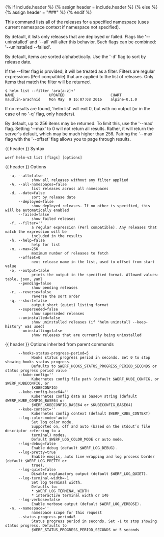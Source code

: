 {% if include.header %}
{% assign header = include.header %}
{% else %}
{% assign header = "###" %}
{% endif %}

This command lists all of the releases for a specified namespace (uses current namespace context if namespace not specified).

By default, it lists only releases that are deployed or failed. Flags like
'--uninstalled' and '--all' will alter this behavior. Such flags can be combined:
'--uninstalled --failed'.

By default, items are sorted alphabetically. Use the '-d' flag to sort by
release date.

If the --filter flag is provided, it will be treated as a filter. Filters are
regular expressions (Perl compatible) that are applied to the list of releases.
Only items that match the filter will be returned.

    $ helm list --filter 'ara[a-z]+'
    NAME                UPDATED                     CHART
    maudlin-arachnid    Mon May  9 16:07:08 2016    alpine-0.1.0

If no results are found, 'helm list' will exit 0, but with no output (or in
the case of no '-q' flag, only headers).

By default, up to 256 items may be returned. To limit this, use the '--max' flag.
Setting '--max' to 0 will not return all results. Rather, it will return the
server's default, which may be much higher than 256. Pairing the '--max'
flag with the '--offset' flag allows you to page through results.


{{ header }} Syntax

```shell
werf helm-v3 list [flags] [options]
```

{{ header }} Options

```shell
  -a, --all=false
            show all releases without any filter applied
  -A, --all-namespaces=false
            list releases across all namespaces
  -d, --date=false
            sort by release date
      --deployed=false
            show deployed releases. If no other is specified, this will be automatically enabled
      --failed=false
            show failed releases
  -f, --filter=''
            a regular expression (Perl compatible). Any releases that match the expression will be  
            included in the results
  -h, --help=false
            help for list
  -m, --max=256
            maximum number of releases to fetch
      --offset=0
            next release name in the list, used to offset from start value
  -o, --output=table
            prints the output in the specified format. Allowed values: table, json, yaml
      --pending=false
            show pending releases
  -r, --reverse=false
            reverse the sort order
  -q, --short=false
            output short (quiet) listing format
      --superseded=false
            show superseded releases
      --uninstalled=false
            show uninstalled releases (if 'helm uninstall --keep-history' was used)
      --uninstalling=false
            show releases that are currently being uninstalled
```

{{ header }} Options inherited from parent commands

```shell
      --hooks-status-progress-period=5
            Hooks status progress period in seconds. Set 0 to stop showing hooks status progress.   
            Defaults to $WERF_HOOKS_STATUS_PROGRESS_PERIOD_SECONDS or status progress period value
      --kube-config=''
            Kubernetes config file path (default $WERF_KUBE_CONFIG, or $WERF_KUBECONFIG, or         
            $KUBECONFIG)
      --kube-config-base64=''
            Kubernetes config data as base64 string (default $WERF_KUBE_CONFIG_BASE64 or            
            $WERF_KUBECONFIG_BASE64 or $KUBECONFIG_BASE64)
      --kube-context=''
            Kubernetes config context (default $WERF_KUBE_CONTEXT)
      --log-color-mode='auto'
            Set log color mode.
            Supported on, off and auto (based on the stdout’s file descriptor referring to a        
            terminal) modes.
            Default $WERF_LOG_COLOR_MODE or auto mode.
      --log-debug=false
            Enable debug (default $WERF_LOG_DEBUG).
      --log-pretty=true
            Enable emojis, auto line wrapping and log process border (default $WERF_LOG_PRETTY or   
            true).
      --log-quiet=false
            Disable explanatory output (default $WERF_LOG_QUIET).
      --log-terminal-width=-1
            Set log terminal width.
            Defaults to:
            * $WERF_LOG_TERMINAL_WIDTH
            * interactive terminal width or 140
      --log-verbose=false
            Enable verbose output (default $WERF_LOG_VERBOSE).
  -n, --namespace=''
            namespace scope for this request
      --status-progress-period=5
            Status progress period in seconds. Set -1 to stop showing status progress. Defaults to  
            $WERF_STATUS_PROGRESS_PERIOD_SECONDS or 5 seconds
```

